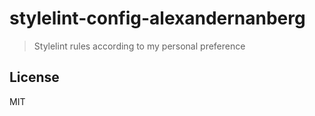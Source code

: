 # stylelint-config-alexandernanberg

> Stylelint rules according to my personal preference 

## License
MIT